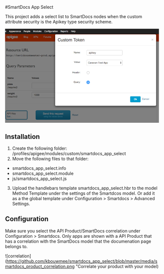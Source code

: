 #SmartDocs App Select

This project adds a select list to SmartDocs nodes when the custom attribute security is the Apikey type security scheme.

![screenshot](https://github.com/kbouwmee/smartdocs_app_select/blob/master/media/screenshot.png "Screenshot")

## Installation
1. Create the following folder: /profiles/apigee/modules/custom/smartdocs_app_select
2. Move the following files to that folder:
* smartdocs_app_select.info
* smartdocs_app_select.module
* js/smartdocs_app_select.js 
3. Upload the handlebars template smartdocs_app_select.hbr to the model Method Template under the settings of the Smartdcos model. Or add it as a the global template under Configuration > Smartdocs > Advanced Settings.

## Configuration
Make sure you select the API Product/SmartDocs correlation under Configuration > Smartdocs. Only apps are shown with a API Product that has a correlation with the SmartDocs model that the documenation page belongs to.

![correlation](https://github.com/kbouwmee/smartdocs_app_select/blob/master/media/smartdocs_product_correlation.png "Correlate your product with your model)
